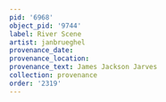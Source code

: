 ```yaml
---
pid: '6968'
object_pid: '9744'
label: River Scene
artist: janbrueghel
provenance_date:
provenance_location:
provenance_text: James Jackson Jarves
collection: provenance
order: '2319'
---
```

